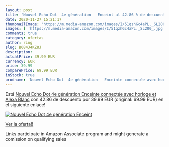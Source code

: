 ```yaml
---
layout: post
title: 'Nouvel Echo Dot  4e génération   Enceint al 42.86 % de descuento'
date: 2020-11-27 15:21:17
thumbnailImage: 'https://m.media-amazon.com/images/I/51qzhGc4aPL._SL200_.jpg'
images: [ 'https://m.media-amazon.com/images/I/51qzhGc4aPL._SL200_.jpg' ]
comments: true
category: ofertas
author: ring
slug: B084J4KZ8J
description:
actualPrice: 39.99 EUR
currency: EUR
price: 39.99
comparePrice: 69.99 EUR
inStock: true
prodname: 'Nouvel Echo Dot  4e génération   Enceinte connectée avec horloge et Alexa  Blanc'
---
```


Está [Nouvel Echo Dot  4e génération   Enceinte connectée avec horloge et Alexa  Blanc](https://www.amazon.fr/dp/B084J4KZ8J/?tag=tolees0d-21) con 42.86 de descuento por 39.99 EUR (original: 69.99 EUR) en el siguiente enlace!

[![Nouvel Echo Dot  4e génération   Enceint](https://m.media-amazon.com/images/I/51qzhGc4aPL._SL200_.jpg)](https://www.amazon.fr/dp/B084J4KZ8J/?tag=tolees0d-21)

[Ver la oferta!!](https://www.amazon.fr/dp/B084J4KZ8J/?tag=tolees0d-21)

Links participate in Amazon Associate program and might generate a comission on qualifying sales


